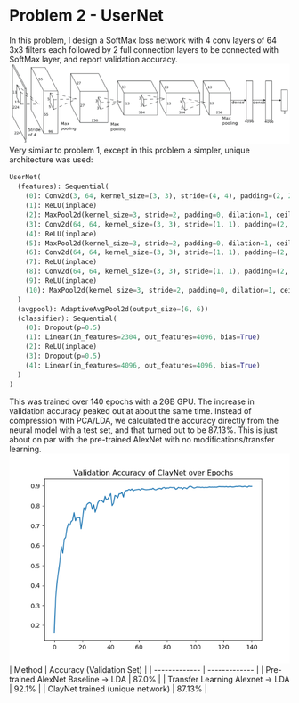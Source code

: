# Problem 2 - UserNet

In this problem, I design a SoftMax loss network with 4 conv layers of 64 3x3 filters each followed by 2 full connection layers to be connected with SoftMax layer, and report validation accuracy.  
![alt text](https://github.com/alailink/pytorch_tripletloss/blob/main/images/problem2_net.png)  
Very similar to problem 1, except in this problem a simpler, unique architecture was used:  
```python
UserNet(
  (features): Sequential(
    (0): Conv2d(3, 64, kernel_size=(3, 3), stride=(4, 4), padding=(2, 2))
    (1): ReLU(inplace)
    (2): MaxPool2d(kernel_size=3, stride=2, padding=0, dilation=1, ceil_mode=False)
    (3): Conv2d(64, 64, kernel_size=(3, 3), stride=(1, 1), padding=(2, 2))
    (4): ReLU(inplace)
    (5): MaxPool2d(kernel_size=3, stride=2, padding=0, dilation=1, ceil_mode=False)
    (6): Conv2d(64, 64, kernel_size=(3, 3), stride=(1, 1), padding=(2, 2))
    (7): ReLU(inplace)
    (8): Conv2d(64, 64, kernel_size=(3, 3), stride=(1, 1), padding=(2, 2))
    (9): ReLU(inplace)
    (10): MaxPool2d(kernel_size=3, stride=2, padding=0, dilation=1, ceil_mode=False)
  )
  (avgpool): AdaptiveAvgPool2d(output_size=(6, 6))
  (classifier): Sequential(
    (0): Dropout(p=0.5)
    (1): Linear(in_features=2304, out_features=4096, bias=True)
    (2): ReLU(inplace)
    (3): Dropout(p=0.5)
    (4): Linear(in_features=4096, out_features=4096, bias=True)
  )
)
```  

This was trained over 140 epochs with a 2GB GPU. The increase in validation accuracy peaked out at about the same time. Instead of compression with PCA/LDA, we calculated the accuracy directly from the neural model with a test set, and that turned out to be 87.13%. This is just about on par with the pre-trained AlexNet with no modifications/transfer learning.  
![claynet](https://github.com/alailink/pytorch_tripletloss/blob/main/images/claynet.png)  
| Method  | Accuracy (Validation Set) |
| ------------- | ------------- |
| Pre-trained AlexNet Baseline -> LDA  | 87.0%  |
| Transfer Learning Alexnet -> LDA  | 92.1%  |
| ClayNet trained (unique network) | 87.13% |
